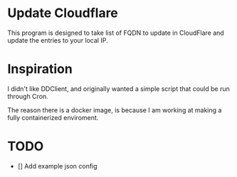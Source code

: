 # Update Cloudflare
This program is designed to take list of FQDN to update in CloudFlare and update the entries to your local IP.

# Inspiration
I didn't like DDClient, and originally wanted a simple script that could be run through Cron.

The reason there is a docker image, is because I am working at making a fully containerized enviroment.


# TODO
- [] Add example json config 
